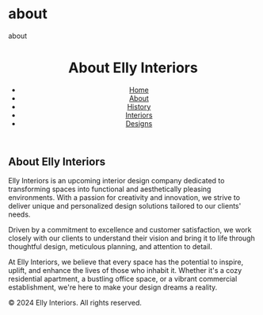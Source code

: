 # about
about
<!DOCTYPE html>
<html lang="en">
<head>
    <meta charset="UTF-8">
    <meta name="viewport" content="width=device-width, initial-scale=1.0">
    <title>About Elly Interiors</title>
    <link rel="stylesheet" href="styles.css">
</head>
<body>
    <header>
        <h1>About Elly Interiors</h1>
        <nav>
            <ul>
                <li><a href="index.html">Home</a></li>
                <li><a href="about.html">About</a></li>
                <li><a href="history.html">History</a></li>
                <li><a href="interiors.html">Interiors</a></li>
                <li><a href="designs.html">Designs</a></li>
            </ul>
        </nav>
    </header>
    <section id="about">
        <h2>About Elly Interiors</h2>
        <p>Elly Interiors is an upcoming interior design company dedicated to transforming spaces into functional and aesthetically pleasing environments. With a passion for creativity and innovation, we strive to deliver unique and personalized design solutions tailored to our clients' needs.</p>
        <p>Driven by a commitment to excellence and customer satisfaction, we work closely with our clients to understand their vision and bring it to life through thoughtful design, meticulous planning, and attention to detail.</p>
        <p>At Elly Interiors, we believe that every space has the potential to inspire, uplift, and enhance the lives of those who inhabit it. Whether it's a cozy residential apartment, a bustling office space, or a vibrant commercial establishment, we're here to make your design dreams a reality.</p>
    </section>
    <footer>
        <p>&copy; 2024 Elly Interiors. All rights reserved.</p>
    </footer>
</body>
</html>
